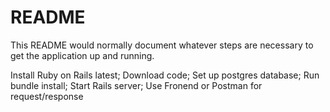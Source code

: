 # README

This README would normally document whatever steps are necessary to get the
application up and running.

Install Ruby on Rails latest; 
Download code; 
Set up postgres database; 
Run bundle install; 
Start Rails server; 
Use Fronend or Postman for request/response
